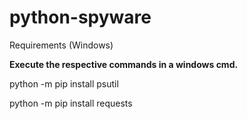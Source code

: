 # python-spyware


Requirements (Windows)

**Execute the respective commands in a windows cmd.**

python -m pip install psutil

python -m pip install requests
